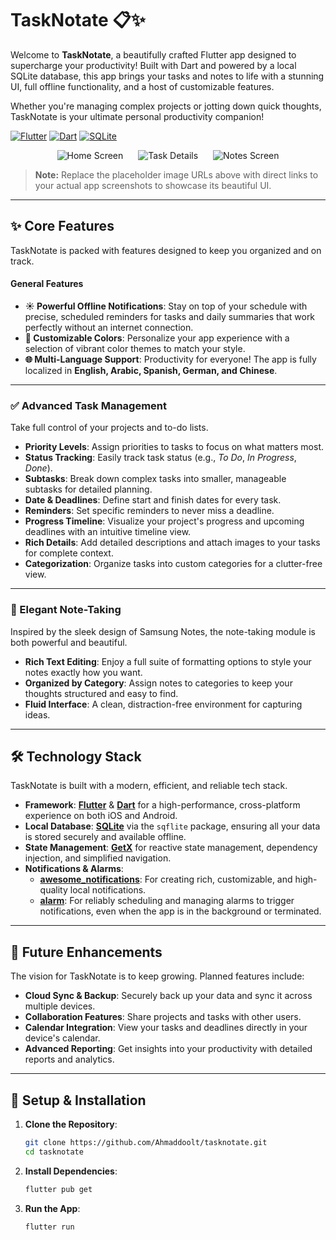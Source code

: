 # TaskNotate 📋✨

Welcome to **TaskNotate**, a beautifully crafted Flutter app designed to supercharge your productivity! Built with Dart and powered by a local SQLite database, this app brings your tasks and notes to life with a stunning UI, full offline functionality, and a host of customizable features.

Whether you're managing complex projects or jotting down quick thoughts, TaskNotate is your ultimate personal productivity companion!

[![Flutter](https://img.shields.io/badge/Flutter-3.x-blue?style=for-the-badge&logo=flutter)](https://flutter.dev)
[![Dart](https://img.shields.io/badge/Dart-2.x-0175C2?style=for-the-badge&logo=dart)](https://dart.dev)
[![SQLite](https://img.shields.io/badge/SQLite-003B57?style=for-the-badge&logo=sqlite&logoColor=white)](https://www.sqlite.org/index.html)

<p align="center">
  <img src="https://via.placeholder.com/250x500.png?text=Home+Screen" alt="Home Screen" hspace="10">
  <img src="https://via.placeholder.com/250x500.png?text=Task+Details" alt="Task Details" hspace="10">
  <img src="https://via.placeholder.com/250x500.png?text=Notes+Screen" alt="Notes Screen" hspace="10">
</p>

> **Note:** Replace the placeholder image URLs above with direct links to your actual app screenshots to showcase its beautiful UI.

---

## ✨ Core Features

TaskNotate is packed with features designed to keep you organized and on track.

#### General Features
*   **☀️ Powerful Offline Notifications**: Stay on top of your schedule with precise, scheduled reminders for tasks and daily summaries that work perfectly without an internet connection.
*   **🎨 Customizable Colors**: Personalize your app experience with a selection of vibrant color themes to match your style.
*   **🌐 Multi-Language Support**: Productivity for everyone! The app is fully localized in **English, Arabic, Spanish, German, and Chinese**.

---

### ✅ Advanced Task Management

Take full control of your projects and to-do lists.

*   **Priority Levels**: Assign priorities to tasks to focus on what matters most.
*   **Status Tracking**: Easily track task status (e.g., *To Do*, *In Progress*, *Done*).
*   **Subtasks**: Break down complex tasks into smaller, manageable subtasks for detailed planning.
*   **Date & Deadlines**: Define start and finish dates for every task.
*   **Reminders**: Set specific reminders to never miss a deadline.
*   **Progress Timeline**: Visualize your project's progress and upcoming deadlines with an intuitive timeline view.
*   **Rich Details**: Add detailed descriptions and attach images to your tasks for complete context.
*   **Categorization**: Organize tasks into custom categories for a clutter-free view.

---

### 📝 Elegant Note-Taking

Inspired by the sleek design of Samsung Notes, the note-taking module is both powerful and beautiful.

*   **Rich Text Editing**: Enjoy a full suite of formatting options to style your notes exactly how you want.
*   **Organized by Category**: Assign notes to categories to keep your thoughts structured and easy to find.
*   **Fluid Interface**: A clean, distraction-free environment for capturing ideas.

---

## 🛠️ Technology Stack

TaskNotate is built with a modern, efficient, and reliable tech stack.

*   **Framework**: **[Flutter](https://flutter.dev/)** & **[Dart](https://dart.dev/)** for a high-performance, cross-platform experience on both iOS and Android.
*   **Local Database**: **[SQLite](https://www.sqlite.org/index.html)** via the `sqflite` package, ensuring all your data is stored securely and available offline.
*   **State Management**: **[GetX](https://pub.dev/packages/get)** for reactive state management, dependency injection, and simplified navigation.
*   **Notifications & Alarms**:
    *   **[awesome_notifications](https://pub.dev/packages/awesome_notifications)**: For creating rich, customizable, and high-quality local notifications.
    *   **[alarm](https://pub.dev/packages/alarm)**: For reliably scheduling and managing alarms to trigger notifications, even when the app is in the background or terminated.

---

## 🚀 Future Enhancements

The vision for TaskNotate is to keep growing. Planned features include:
*   **Cloud Sync & Backup**: Securely back up your data and sync it across multiple devices.
*   **Collaboration Features**: Share projects and tasks with other users.
*   **Calendar Integration**: View your tasks and deadlines directly in your device's calendar.
*   **Advanced Reporting**: Get insights into your productivity with detailed reports and analytics.

---

## 🔧 Setup & Installation

1.  **Clone the Repository**:
    ```bash
    git clone https://github.com/Ahmaddoolt/tasknotate.git
    cd tasknotate
    ```
2.  **Install Dependencies**:
    ```bash
    flutter pub get
    ```
3.  **Run the App**:
    ```bash
    flutter run
    ```
